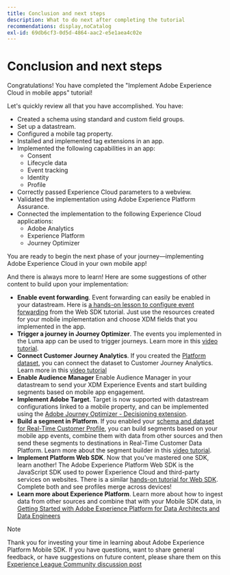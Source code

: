 ```yaml
---
title: Conclusion and next steps
description: What to do next after completing the tutorial
recommendations: display,noCatalog
exl-id: 69db6cf3-0d5d-4864-aac2-e5e1aea4c02e
---
```

# Conclusion and next steps

Congratulations! You have completed the "Implement Adobe Experience Cloud in mobile apps" tutorial!

Let's quickly review all that you have accomplished. You have:

* Created a schema using standard and custom field groups.
* Set up a datastream.
* Configured a mobile tag property.
* Installed and implemented tag extensions in an app.
* Implemented the following capabilities in an app:
  * Consent
  * Lifecycle data
  * Event tracking
  * Identity
  * Profile
* Correctly passed Experience Cloud parameters to a webview.
* Validated the implementation using Adobe Experience Platform Assurance.
* Connected the implementation to the following Experience Cloud applications:
  * Adobe Analytics
  * Experience Platform
  * Journey Optimizer

You are ready to begin the next phase of your journey&mdash;implementing Adobe Experience Cloud in your own mobile app!

And there is always more to learn! Here are some suggestions of other content to build upon your implementation:

* **Enable event forwarding**. Event forwarding can easily be enabled in your datastream. Here is [a hands-on lesson to configure event forwarding](https://experienceleague.adobe.com/docs/platform-learn/implement-web-sdk/event-forwarding/setup-event-forwarding.html) from the Web SDK tutorial. Just use the resources created for your mobile implementation and choose XDM fields that you implemented in the app.
* **Trigger a journey in Journey Optimizer**. The events you implemented in the Luma app can be used to trigger journeys. Learn more in this [video tutorial](https://experienceleague.adobe.com/docs/journey-optimizer-learn/tutorials/create-journeys/use-case-transactional-journey.html).
* **Connect Customer Journey Analytics**. If you created the [Platform dataset](platform.md), you can connect the dataset to Customer Journey Analytics. Learn more in this [video tutorial](https://experienceleague.adobe.com/docs/customer-journey-analytics-learn/tutorials/connecting-customer-journey-analytics-to-data-sources-in-platform.html)
* **Enable Audience Manager** Enable Audience Manager in your datastream to send your XDM Experience Events and start building segments based on mobile app engagement.
* **Implement Adobe Target**. Target is now supported with datastream configurations linked to a mobile property, and can be implemented using the [Adobe Journey Optimizer - Decisioning extension](https://developer.adobe.com/client-sdks/documentation/adobe-journey-optimizer-decisioning/).
* **Build a segment in Platform**. If you enabled your [schema and dataset for Real-Time Customer Profile](platform.md), you can build segments based on your mobile app events, combine them with data from other sources and then send these segments to destinations in Real-Time Customer Data Platform. Learn more about the segment builder in this [video tutorial](https://experienceleague.adobe.com/docs/platform-learn/tutorials/segments/create-segments.html).
* **Implement Platform Web SDK**. Now that you've mastered one SDK, learn another! The Adobe Experience Platform Web SDK is the JavaScript SDK used to power Experience Cloud and third-party services on websites. There is a similar [hands-on tutorial for Web SDK](https://experienceleague.adobe.com/docs/platform-learn/implement-web-sdk/overview.html). Complete both and see profiles merge across devices!
* **Learn more about Experience Platform**. Learn more about how to ingest data from other sources and combine that with your Mobile SDK data, in [Getting Started with Adobe Experience Platform for Data Architects and Data Engineers](https://experienceleague.adobe.com/docs/platform-learn/getting-started-for-data-architects-and-data-engineers/overview.html)


>[!NOTE]
>
>Thank you for investing your time in learning about Adobe Experience Platform Mobile SDK. If you have questions, want to share general feedback, or have suggestions on future content, please share them on this [Experience League Community discussion post](https://experienceleaguecommunities.adobe.com/t5/adobe-experience-platform-launch/tutorial-discussion-implement-adobe-experience-cloud-in-mobile/td-p/443796)